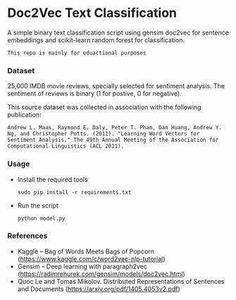 # Doc2Vec Text Classification
A simple binary text classification script using gensim doc2vec for sentence embeddings and scikit-learn random forest for classification.


```This repo is mainly for eduactional purposes```

### Dataset

25,000 IMDB movie reviews, specially selected for sentiment analysis. The sentiment of reviews is binary (1 for postive, 0 for negative).

This source dataset was collected in association with the following publication:

```Andrew L. Maas, Raymond E. Daly, Peter T. Pham, Dan Huang, Andrew Y. Ng, and Christopher Potts. (2011). "Learning Word Vectors for Sentiment Analysis." The 49th Annual Meeting of the Association for Computational Linguistics (ACL 2011).```

### Usage
- Install the required tools 

    ```sudo pip install -r requirements.txt```
- Run the script 
    
     ```python model.py```

### References
- Kaggle – Bag of Words Meets Bags of Popcorn (https://www.kaggle.com/c/word2vec-nlp-tutorial)
- Gensim – Deep learning with paragraph2vec (https://radimrehurek.com/gensim/models/doc2vec.html)
- Quoc Le and Tomas Mikolov. Distributed Representations of Sentences and Documents (https://arxiv.org/pdf/1405.4053v2.pdf)
